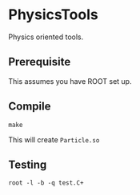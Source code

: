 # PhysicsTools

Physics oriented tools.

## Prerequisite

This assumes you have ROOT set up.

## Compile

    make

This will create ```Particle.so```

## Testing

    root -l -b -q test.C+
